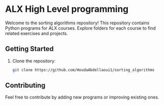 # ALX High Level programming

Welcome to the sorting algorithms repository! This repository contains Python programs for ALX courses. Explore folders for each course to find related exercises and projects. 

## Getting Started

1. Clone the repository:

   ```bash
   git clone https://github.com/HoudaAbdellaoui1/sorting_algorithms
   ```

## Contributing

Feel free to contribute by adding new programs or improving existing ones.